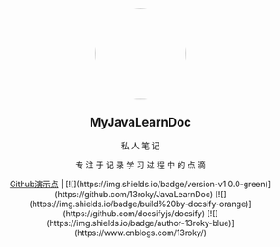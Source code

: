 <div align="center">
  <img width="160px" style="border-radius:50%" bor src="https://i.vgy.me/GPooJT.png">
  <h2 align="center">
    MyJavaLearnDoc
  </h2>
  <p align="center">
    私 人 笔 记
  </p> 
  <p align="center">
    专 注 于 记 录 学 习 过 程 中 的 点 滴 
  </p> 

  <p align="center">
    <a href="https://13roky.github.io/13rokyDocs/" target="_blank">Github演示点</a> | 
  <!--[文档](https://13roky.github.io/13rokyDocs/) | [演示](https://broky-dev.gitee.io/myjavalearndoc)-->
[![](https://img.shields.io/badge/version-v1.0.0-green)](https://github.com/13roky/JavaLearnDoc) [![](https://img.shields.io/badge/build%20by-docsify-orange)](https://github.com/docsifyjs/docsify) [![](https://img.shields.io/badge/author-13roky-blue)](https://www.cnblogs.com/13roky/)
</div>
